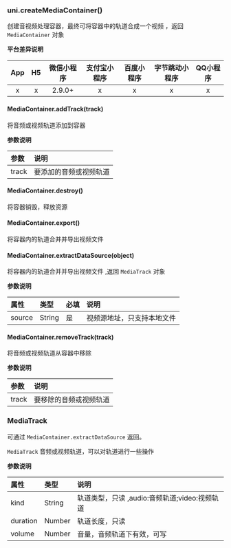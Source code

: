 ### uni.createMediaContainer()
创建音视频处理容器，最终可将容器中的轨道合成一个视频 ，返回 `MediaContainer` 对象

**平台差异说明**

|App|H5|微信小程序|支付宝小程序|百度小程序|字节跳动小程序|QQ小程序|
|:-:|:-:|:-:|:-:|:-:|:-:|:-:|
|x|x|2.9.0+|x|x|x|x|

#### MediaContainer.addTrack(track)
将音频或视频轨道添加到容器

**参数说明**

|参数|说明|
|:-|:-|
|track|要添加的音频或视频轨道|

#### MediaContainer.destroy()
将容器销毁，释放资源

#### MediaContainer.export()
将容器内的轨道合并并导出视频文件

#### MediaContainer.extractDataSource(object)
将容器内的轨道合并并导出视频文件 ,返回 `MediaTrack` 对象

**参数说明**

|属性|类型|必填	|说明|
|:-|:-|:-|:-|
|source|String|是|视频源地址，只支持本地文件|

#### MediaContainer.removeTrack(track)
将音频或视频轨道从容器中移除

**参数说明**

|参数|说明|
|:-|:-|
|track|要移除的音频或视频轨道|


### MediaTrack 
可通过 `MediaContainer.extractDataSource` 返回。

 `MediaTrack` 音频或视频轨道，可以对轨道进行一些操作

**参数说明**

|属性|类型|说明|
|:-|:-|:-|
|kind|String|轨道类型，只读 ,audio:音频轨道;video:视频轨道	|
|duration|Number|轨道长度，只读	|
|volume|Number|音量，音频轨道下有效，可写	|
